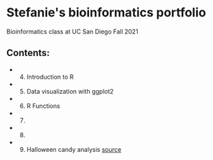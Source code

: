 # Stefanie's bioinformatics portfolio

Bioinformatics class at UC San Diego Fall 2021

## Contents:

- 04. Introduction to R
- 05. Data visualization with ggplot2
- 06. R Functions
- 07. 
- 08.
- 09. Halloween candy analysis [source]()
